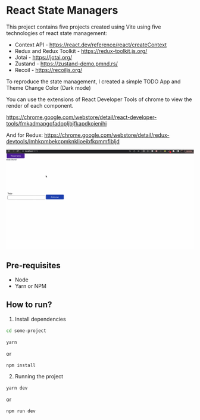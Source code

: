 # React State Managers

This project contains five projects created using Vite using five technologies of react state management:

- Context API - https://react.dev/reference/react/createContext
- Redux and Redux Toolkit - https://redux-toolkit.js.org/
- Jotai - https://jotai.org/
- Zustand - https://zustand-demo.pmnd.rs/
- Recoil - https://recoiljs.org/

To reproduce the state management, I created a simple TODO App and Theme Change Color (Dark mode)

You can use the extensions of React Developer Tools of chrome to view the render of each component.

https://chrome.google.com/webstore/detail/react-developer-tools/fmkadmapgofadopljbjfkapdkoienihi

And for Redux: https://chrome.google.com/webstore/detail/redux-devtools/lmhkpmbekcpmknklioeibfkpmmfibljd

![App](images/state-manager.gif)

## Pre-requisites

- Node
- Yarn or NPM

## How to run?

1. Install dependencies

```sh
cd some-project
```

```sh
yarn
```

or

```sh
npm install
```

2. Running the project

```sh
yarn dev
```

or

```sh
npm run dev
```
